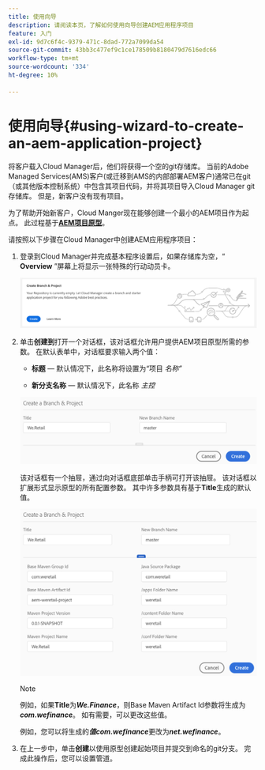 ```yaml
---
title: 使用向导
description: 请阅读本页，了解如何使用向导创建AEM应用程序项目
feature: 入门
exl-id: 9d7c6f4c-9379-471c-8dad-772a7099da54
source-git-commit: 43bb3c477ef9c1ce178509b8180479d7616edc66
workflow-type: tm+mt
source-wordcount: '334'
ht-degree: 10%

---
```


# 使用向导{#using-wizard-to-create-an-aem-application-project}

将客户载入Cloud Manager后，他们将获得一个空的git存储库。 当前的Adobe Managed Services(AMS)客户(或迁移到AMS的内部部署AEM客户)通常已在git（或其他版本控制系统）中包含其项目代码，并将其项目导入Cloud Manager git存储库。 但是，新客户没有现有项目。

为了帮助开始新客户，Cloud Manger现在能够创建一个最小的AEM项目作为起点。 此过程基于&#x200B;[**AEM项目原型**](https://github.com/Adobe-Marketing-Cloud/aem-project-archetype)。


请按照以下步骤在Cloud Manager中创建AEM应用程序项目：

1. 登录到Cloud Manager并完成基本程序设置后，如果存储库为空，“ **Overview** ”屏幕上将显示一张特殊的行动动员卡。

   ![](assets/image2018-10-3_14-29-44.png)

1. 单击&#x200B;**创建到**&#x200B;打开一个对话框，该对话框允许用户提供AEM项目原型所需的参数。 在默认表单中，对话框要求输入两个值：

   * **标题**  — 默认情况下，此名称将设置为“项目 *名称”*

   * **新分支名称**  — 默认情况下，此名称 *主控*

   ![](assets/screen_shot_2018-10-08at55825am.png)

   该对话框有一个抽屉，通过向对话框底部单击手柄可打开该抽屉。 该对话框以扩展形式显示原型的所有配置参数。 其中许多参数具有基于&#x200B;**Title**&#x200B;生成的默认值。

   ![](assets/screen_shot_2018-10-08at60032am.png)

   >[!NOTE]
   >
   >例如，如果&#x200B;**Title**&#x200B;为&#x200B;***We.Finance***，则Base Maven Artifact Id参数将生成为&#x200B;***com.wefinance***。 如有需要，可以更改这些值。
   >
   >
   >例如，您可以将生成的&#x200B;***值com.wefinance***&#x200B;更改为&#x200B;***net.wefinance***。

1. 在上一步中，单击&#x200B;**创建**&#x200B;以使用原型创建起始项目并提交到命名的git分支。 完成此操作后，您可以设置管道。
